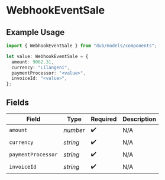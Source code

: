 # WebhookEventSale

## Example Usage

```typescript
import { WebhookEventSale } from "dub/models/components";

let value: WebhookEventSale = {
  amount: 9062.31,
  currency: "Lilangeni",
  paymentProcessor: "<value>",
  invoiceId: "<value>",
};
```

## Fields

| Field              | Type               | Required           | Description        |
| ------------------ | ------------------ | ------------------ | ------------------ |
| `amount`           | *number*           | :heavy_check_mark: | N/A                |
| `currency`         | *string*           | :heavy_check_mark: | N/A                |
| `paymentProcessor` | *string*           | :heavy_check_mark: | N/A                |
| `invoiceId`        | *string*           | :heavy_check_mark: | N/A                |